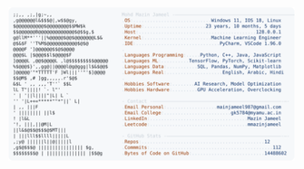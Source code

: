 <picture>
  <source srcset="https://raw.githubusercontent.com/mmazinjameel/mmazinjameel/main/dark_mode.svg?v=1757492055" media="(prefers-color-scheme: dark)">
  <img src="https://raw.githubusercontent.com/mmazinjameel/mmazinjameel/main/light_mode.svg?v=1757492055">
</picture>
